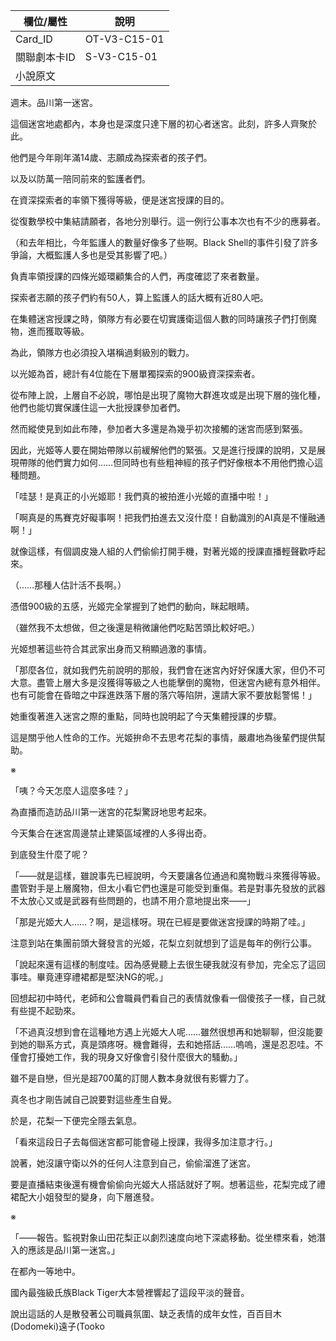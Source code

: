 | 欄位/屬性 | 說明 |
|---|---|
| Card_ID | OT-V3-C15-01 |
| 關聯劇本卡ID | S-V3-C15-01 |
| 小說原文 |
週末。品川第一迷宮。

這個迷宮地處都內，本身也是深度只達下層的初心者迷宮。此刻，許多人齊聚於此。

他們是今年剛年滿14歲、志願成為探索者的孩子們。

以及以防萬一陪同前來的監護者們。

在資深探索者的率領下獲得等級，便是迷宮授課的目的。

從復數學校中集結請願者，各地分別舉行。這一例行公事本次也有不少的應募者。

（和去年相比，今年監護人的數量好像多了些啊。Black Shell的事件引發了許多爭論，大概監護人多也是受其影響了吧。）

負責率領授課的四條光姬環顧集合的人們，再度確認了來者數量。

探索者志願的孩子們約有50人，算上監護人的話大概有近80人吧。

在集體迷宮授課之時，領隊方有必要在切實護衛這個人數的同時讓孩子們打倒魔物，進而獲取等級。

為此，領隊方也必須投入堪稱過剩級別的戰力。

以光姬為首，總計有4位能在下層單獨探索的900級資深探索者。

從布陣上說，上層自不必說，哪怕是出現了魔物大群進攻或是出現下層的強化種，他們也能切實保護住這一大批授課參加者們。

然而縱使見到如此布陣，參加者大多還是為幾乎初次接觸的迷宮而感到緊張。

因此，光姬等人要在開始帶隊以前緩解他們的緊張。又是進行授課的說明，又是展現帶隊的他們實力如何……但同時也有些粗神經的孩子們好像根本不用他們擔心這種問題。

「哇瑟！是真正的小光姬耶！我們真的被拍進小光姬的直播中啦！」

「啊真是的馬賽克好礙事啊！把我們拍進去又沒什麼！自動識別的AI真是不懂融通啊！」

就像這樣，有個調皮幾人組的人們偷偷打開手機，對著光姬的授課直播輕聲歡呼起來。

（……那種人估計活不長啊。）

憑借900級的五感，光姬完全掌握到了她們的動向，眯起眼睛。

（雖然我不太想做，但之後還是稍微讓他們吃點苦頭比較好吧。）

光姬想著這些符合其武家出身而又稍顯過激的事情。

「那麼各位，就如我們先前說明的那般，我們會在迷宮內好好保護大家，但仍不可大意。盡管上層大多是沒獲得等級之人也能擊倒的魔物，但迷宮內總有意外相伴。也有可能會在昏暗之中踩進跌落下層的落穴等陷阱，還請大家不要放鬆警惕！」

她重復著進入迷宮之際的重點，同時也說明起了今天集體授課的步驟。

這是關乎他人性命的工作。光姬拚命不去思考花梨的事情，嚴肅地為後輩們提供幫助。

※

「咦？今天怎麼人這麼多哇？」

為直播而造訪品川第一迷宮的花梨驚訝地思考起來。

今天集合在迷宮周邊禁止建築區域裡的人多得出奇。

到底發生什麼了呢？

「——就是這樣，雖說事先已經說明，今天要讓各位通過和魔物戰斗來獲得等級。盡管對手是上層魔物，但太小看它們也還是可能受到重傷。若是對事先發放的武器不太放心又或是武器有些問題的，也請不用介意地提出來——」

「那是光姬大人……？啊，是這樣呀。現在已經是要做迷宮授課的時期了哇。」

注意到站在集團前頭大聲發言的光姬，花梨立刻就想到了這是每年的例行公事。

「說起來還有這樣的制度哇。因為感覺聽上去很生硬我就沒有參加，完全忘了這回事哇。畢竟連穿禮裙都是堅決NG的呢。」

回想起初中時代，老師和公會職員們看自己的表情就像看一個傻孩子一樣，自己就有些提不起勁來。

「不過真沒想到會在這種地方遇上光姬大人呢……雖然很想再和她聊聊，但沒能要到她的聯系方式，真是頭疼呀。機會難得，去和她搭話……嗚嗚，還是忍忍哇。不僅會打擾她工作，我的現身又好像會引發什麼很大的騷動。」

雖不是自戀，但光是超700萬的訂閱人數本身就很有影響力了。

真冬也才剛告誡自己說要對這些產生自覺。

於是，花梨一下便完全隱去氣息。

「看來這段日子去每個迷宮都可能會碰上授課，我得多加注意才行。」

說著，她沒讓守衛以外的任何人注意到自己，偷偷溜進了迷宮。

要是直播結束後還有機會偷偷向光姬大人搭話就好了啊。想著這些，花梨完成了禮裙配大小姐發型的變身，向下層進發。

※

「——報告。監視對象山田花梨正以劇烈速度向地下深處移動。從坐標來看，她潛入的應該是品川第一迷宮。」

在都內一等地中。

國內最強級氏族Black Tiger大本營裡響起了這段平淡的聲音。

說出這話的人是散發著公司職員氛圍、缺乏表情的成年女性，百百目木(Dodomeki)遠子(Tooko
